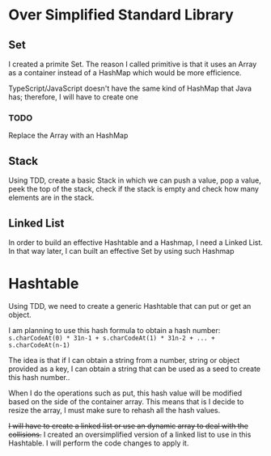 # Over Simplified Standard Library

## Set

I created a primite Set. The reason I called primitive is that it uses an Array as a container instead of a HashMap which would be more efficience.

TypeScript/JavaScript doesn't have the same kind of HashMap that Java has; therefore, I will have to create one

### TODO

Replace the Array with an HashMap

## Stack

Using TDD, create a basic Stack in which we can  push a value, pop a value, peek the top of the stack, check if the stack is empty and check how many elements are in the stack.

## Linked List

In order to build an effective Hashtable and a Hashmap, I need a Linked List.
In that way later, I can built an effective Set by using such Hashmap

# Hashtable

Using TDD, we need to create a generic Hashtable that can put or get an object.

I am planning to use this hash formula to obtain a hash number:
`s.charCodeAt(0) * 31n-1 + s.charCodeAt(1) * 31n-2 + ... + s.charCodeAt(n-1)`

The idea is that if I can obtain a string from a number, string or object provided as a key,
I can obtain a string that can be used as a seed to create this hash number..

When I do the operations such as put, this hash value will be modified based on the side of the container array.
This means that is I decide to resize the array, I must make sure to rehash all the hash values.

~~I will have to create a linked list or use an dynamic array to deal with the collisions.~~
I created an oversimplified version of a linked list to use in this Hashtable. I will perform the code changes to apply it.
